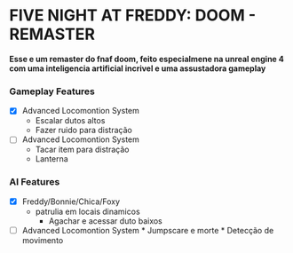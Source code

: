 # **FIVE NIGHT AT FREDDY: DOOM - REMASTER**

**Esse e um remaster do fnaf doom, feito especialmene na unreal engine 4 com uma inteligencia artificial incrivel e uma assustadora gameplay**

### Gameplay Features
- [x] Advanced Locomontion System
 	* Escalar dutos altos
 	* Fazer ruido para distração
- [ ] Advanced Locomontion System
	* Tacar item para distração
 	* Lanterna

### AI Features
- [x] Freddy/Bonnie/Chica/Foxy
	* patrulia em locais dinamicos
    	* Agachar e acessar duto baixos
- [ ] Advanced Locomontion System
    	* Jumpscare e morte
    	* Detecção de movimento
